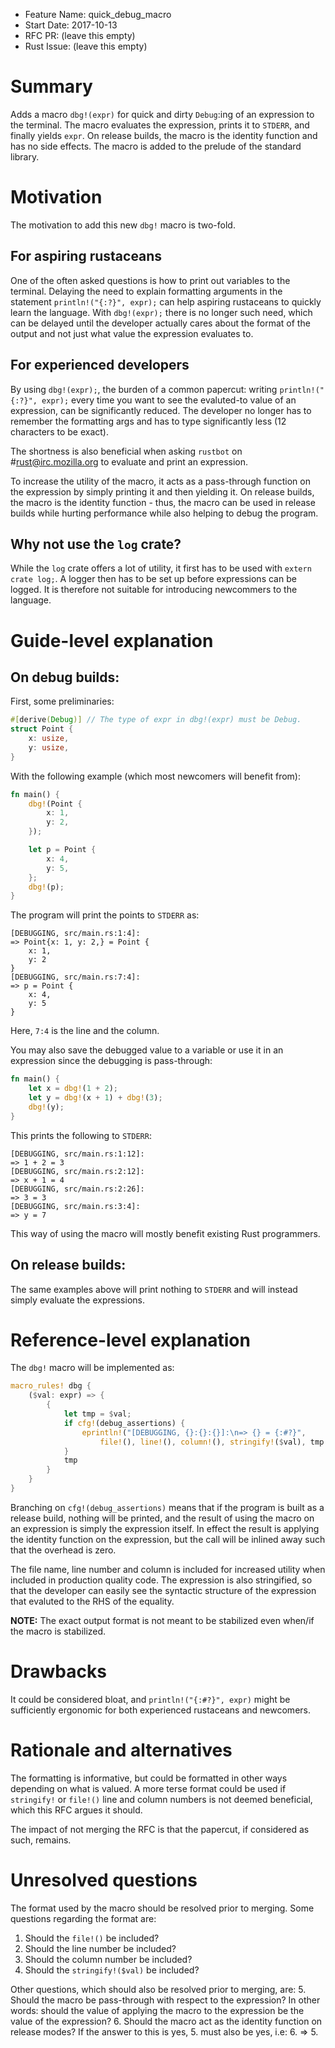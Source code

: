 - Feature Name: quick_debug_macro
- Start Date: 2017-10-13
- RFC PR: (leave this empty)
- Rust Issue: (leave this empty)

# Summary
[summary]: #summary

Adds a macro `dbg!(expr)` for quick and dirty `Debug`:ing of an expression to the terminal. The macro evaluates the expression, prints it to `STDERR`, and finally yields `expr`. On release builds, the macro is the identity function and has no side effects. The macro is added to the prelude of the standard library.

# Motivation
[motivation]: #motivation

The motivation to add this new `dbg!` macro is two-fold.

## For aspiring rustaceans

One of the often asked questions is how to print out variables to the terminal.
Delaying the need to explain formatting arguments in the statement `println!("{:?}", expr);` can help aspiring rustaceans to quickly learn the language. With `dbg!(expr);` there is no longer such need, which can be delayed until the developer actually cares about the format of the output and not just what value the expression evaluates to.

## For experienced developers

By using `dbg!(expr);`, the burden of a common papercut: writing `println!("{:?}", expr);` every time you want to see the evaluted-to value of an expression, can be significantly reduced. The developer no longer has to remember the formatting args and has to type significantly less (12 characters to be exact).

The shortness is also beneficial when asking `rustbot` on #rust@irc.mozilla.org to evaluate and print an expression.

To increase the utility of the macro, it acts as a pass-through function on the expression by simply printing it and then yielding it. On release builds, the macro is the identity function - thus, the macro can be used in release builds while hurting performance while also helping to debug the program.

## Why not use the `log` crate?

While the `log` crate offers a lot of utility, it first has to be used with `extern crate log;`. A logger then has to be set up before expressions can be logged. It is therefore not suitable for introducing newcommers to the language.

# Guide-level explanation
[guide-level-explanation]: #guide-level-explanation

## On debug builds:

First, some preliminaries:

```rust
#[derive(Debug)] // The type of expr in dbg!(expr) must be Debug.
struct Point {
    x: usize,
    y: usize,
}
```

With the following example (which most newcomers will benefit from):

```rust
fn main() {
    dbg!(Point {
        x: 1,
        y: 2,
    });

    let p = Point {
        x: 4,
        y: 5,
    };
    dbg!(p);
}
```

The program will print the points to `STDERR` as:

```
[DEBUGGING, src/main.rs:1:4]:
=> Point{x: 1, y: 2,} = Point {
    x: 1,
    y: 2
}
[DEBUGGING, src/main.rs:7:4]:
=> p = Point {
    x: 4,
    y: 5
}
```

Here, `7:4` is the line and the column.

You may also save the debugged value to a variable or use it in an expression
since the debugging is pass-through:

```rust
fn main() {
    let x = dbg!(1 + 2);
    let y = dbg!(x + 1) + dbg!(3);
    dbg!(y);
}
```

This prints the following to `STDERR`:

```
[DEBUGGING, src/main.rs:1:12]:
=> 1 + 2 = 3
[DEBUGGING, src/main.rs:2:12]:
=> x + 1 = 4
[DEBUGGING, src/main.rs:2:26]:
=> 3 = 3
[DEBUGGING, src/main.rs:3:4]:
=> y = 7
```

This way of using the macro will mostly benefit existing Rust programmers.

## On release builds:

The same examples above will print nothing to `STDERR` and will instead simply
evaluate the expressions.

# Reference-level explanation
[reference-level-explanation]: #reference-level-explanation

The `dbg!` macro will be implemented as:

```rust
macro_rules! dbg {
    ($val: expr) => {
        {
            let tmp = $val;
            if cfg!(debug_assertions) {
                eprintln!("[DEBUGGING, {}:{}:{}]:\n=> {} = {:#?}",
                    file!(), line!(), column!(), stringify!($val), tmp );
            }
            tmp
        }
    }
}
```

Branching on `cfg!(debug_assertions)` means that if the program is built as a
release build, nothing will be printed, and the result of using the macro on
an expression is simply the expression itself. In effect the result is applying
the identity function on the expression, but the call will be inlined away such
that the overhead is zero.

The file name, line number and column is included for increased utility when included in production quality code. The expression is also stringified, so that
the developer can easily see the syntactic structure of the expression that
evaluted to the RHS of the equality.

**NOTE:** The exact output format is not meant to be stabilized even when/if the
macro is stabilized.

# Drawbacks
[drawbacks]: #drawbacks

It could be considered bloat, and `println!("{:#?}", expr)` might be
sufficiently ergonomic for both experienced rustaceans and newcomers.

# Rationale and alternatives
[alternatives]: #alternatives

The formatting is informative, but could be formatted in other ways depending
on what is valued. A more terse format could be used if `stringify!` or `file!()` line and column numbers is not deemed beneficial, which this RFC argues it should.

The impact of not merging the RFC is that the papercut, if considered as such,
remains.

# Unresolved questions
[unresolved]: #unresolved-questions

The format used by the macro should be resolved prior to merging.
Some questions regarding the format are:

1. Should the `file!()` be included?
2. Should the line number be included?
3. Should the column number be included?
4. Should the `stringify!($val)` be included?

Other questions, which should also be resolved prior to merging, are:
5. Should the macro be pass-through with respect to the expression?
   In other words: should the value of applying the macro to the expression be
   the value of the expression?
6. Should the macro act as the identity function on release modes?
   If the answer to this is yes, 5. must also be yes, i.e: 6. => 5.